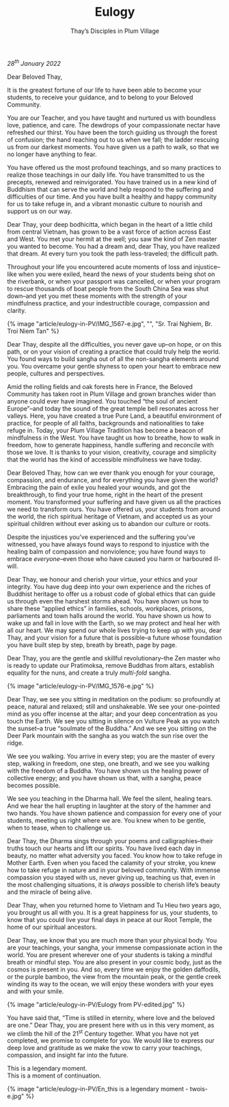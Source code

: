 ﻿---
title: Eulogy
author: Thay’s Disciples in Plum Village
---

*28<sup>th</sup> January 2022*

<p class="noIndent">Dear Beloved Thay,</p>

<p class="noIndent">It is the greatest fortune of our life to have been able to become your students, to receive your guidance, and to belong to your Beloved Community.</p>

You are our Teacher, and you have taught and nurtured us with boundless love, patience, and care. The dewdrops of your compassionate nectar have refreshed our thirst. You have been the torch guiding us through the forest of confusion; the hand reaching out to us when we fall; the ladder rescuing us from our darkest moments. You have given us a path to walk, so that we no longer have anything to fear. 

You have offered us the most profound teachings, and so many practices to realize those teachings in our daily life. You have transmitted to us the precepts, renewed and reinvigorated. You have trained us in a new kind of Buddhism that can serve the world and help respond to the suffering and difficulties of our time. And you have built a healthy and happy community for us to take refuge in, and a vibrant monastic culture to nourish and support us on our way. 

Dear Thay, your deep bodhicitta, which began in the heart of a little child from central Vietnam, has grown to be a vast force of action across East and West. You met your hermit at the well; you saw the kind of Zen master you wanted to become. You had a dream and, dear Thay, you have realized that dream. At every turn you took the path less-traveled; the difficult path. 

Throughout your life you encountered acute moments of loss and injustice–like when you were exiled, heard the news of your students being shot on the riverbank, or when your passport was cancelled, or when your program to rescue thousands of boat people from the South China Sea was shut down–and yet you met these moments with the strength of your mindfulness practice, and your indestructible courage, compassion and clarity.

{% image "article/eulogy-in-PV/IMG_1567-e.jpg", "", "Sr. Trai Nghiem, Br. Troi Niem Tan" %}

Dear Thay, despite all the difficulties, you never gave up–on hope, or on this path, or on your vision of creating a practice that could truly help the world. You found ways to build sangha out of all the non-sangha elements around you. You overcame your gentle shyness to open your heart to embrace new people, cultures and perspectives. 

Amid the rolling fields and oak forests here in France, the Beloved Community has taken root in Plum Village and grown branches wider than anyone could ever have imagined. You touched “the soul of ancient Europe”–and today the sound of the great temple bell resonates across her valleys. Here, you have created a true Pure Land, a beautiful environment of practice, for people of all faiths, backgrounds and nationalities to take refuge in. Today, your Plum Village Tradition has become a beacon of mindfulness in the West. You have taught us how to breathe, how to walk in freedom, how to generate happiness, handle suffering and reconcile with those we love. It is thanks to your vision, creativity, courage and simplicity that the world has the kind of accessible mindfulness we have today. 

Dear Beloved Thay, how can we ever thank you enough for your courage, compassion, and endurance, and for everything you have given the world? Embracing the pain of exile you healed your wounds, and got the breakthrough, to find your true home, right in the heart of the present moment. You transformed your suffering and have given us all the practices we need to transform ours. You have offered us, your students from around the world, the rich spiritual heritage of Vietnam, and accepted us as your spiritual children without ever asking us to abandon our culture or roots. 

Despite the injustices you’ve experienced and the suffering you’ve witnessed, you have always found ways to respond to injustice with the healing balm of compassion and nonviolence; you have found ways to embrace *everyone*–even those who have caused you harm or harboured ill-will. 

Dear Thay, we honour and cherish your virtue, your ethics and your integrity. You have dug deep into your own experience and the riches of Buddhist heritage to offer us a robust code of global ethics that can guide us through even the harshest storms ahead. You have shown us how to share these “applied ethics” in families, schools, workplaces, prisons, parliaments and town halls around the world. You have shown us how to wake up and fall in love with the Earth, so we may protect and heal her with all our heart. We may spend our whole lives trying to keep up with you, dear Thay, and your vision for a future that is possible–a future whose foundation you have built step by step, breath by breath, page by page.

Dear Thay, you are the gentle and skillful revolutionary–the Zen master who is ready to update our Pratimoksa, remove Buddhas from altars, establish equality for the nuns, and create a truly *multi-fold* sangha.

{% image "article/eulogy-in-PV/IMG_1576-e.jpg" %}

Dear Thay, we see you sitting in meditation on the podium: so profoundly at peace, natural and relaxed; still and unshakeable. We see your one-pointed mind as you offer incense at the altar; and your deep concentration as you touch the Earth. We see you sitting in silence on Vulture Peak as you watch the sunset–a true “soulmate of the Buddha.” And we see you sitting on the Deer Park mountain with the sangha as you watch the sun rise over the ridge. 

We see you walking.  You arrive in every step; you are the master of every step, walking in freedom, one step, one breath, and we see you walking with the freedom of a Buddha. You have shown us the healing power of collective energy; and you have shown us that, with a sangha, peace becomes possible.

We see you teaching in the Dharma hall. We feel the silent, healing tears. And we hear the hall erupting in laughter at the story of the hammer and two hands. You have shown patience and compassion for every one of your students, meeting us right where we are. You knew when to be gentle, when to tease, when to challenge us.  

Dear Thay, the Dharma sings through your poems and calligraphies–their truths touch our hearts and lift our spirits. You have lived each day in beauty, no matter what adversity you faced. You know how to take refuge in Mother Earth. Even when you faced the calamity of your stroke, you knew how to take refuge in nature and in your beloved community. With immense compassion you stayed with us, never giving up, teaching us that, even in the most challenging situations, it is *always* possible to cherish life’s beauty and the miracle of being alive.

Dear Thay, when you returned home to Vietnam and Tu Hieu two years ago, you brought us all with you. It is a great happiness for us, your students, to know that you could live your final days in peace at our Root Temple, the home of our spiritual ancestors. 

Dear Thay, we know that you are much more than your physical body. You are your teachings, your sangha, your immense compassionate action in the world. You are present wherever one of your students is taking a mindful breath or mindful step. You are also present in your cosmic body, just as the cosmos is present in you. And so, every time we enjoy the golden daffodils, or the purple bamboo, the view from the mountain peak, or the gentle creek winding its way to the ocean, we will enjoy these wonders with your eyes and with your smile. 

{% image "article/eulogy-in-PV/Eulogy from PV-edited.jpg" %}

You have said that, “Time is stilled in eternity, where love and the beloved are one.” Dear Thay, you are present here with us in this very moment, as we climb the hill of the 21<sup>st</sup> Century together. What you have not yet completed, we promise to complete for you. We would like to express our deep love and gratitude as we make the vow to carry your teachings, compassion, and insight far into the future.

<p class="noIndent">This is a legendary moment.<br/>
This is a moment of continuation.</p>

<div class="article-end"></div>

{% image "article/eulogy-in-PV/En_this is a legendary moment - twois-e.jpg" %}
